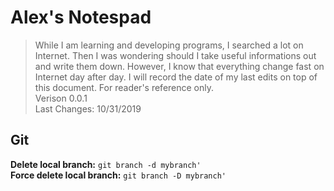 # Alex's Notespad
>While I am learning and developing programs, I searched a lot on Internet. Then I was wondering should I take useful informations out and write them down. However, I know that everything change fast on Internet day after day. I will record the date of my last edits on top of this document. For reader's reference only.</br>
>Verison 0.0.1 </br>
>Last Changes: 10/31/2019 </br>


## Git
**Delete local branch:** `git branch -d mybranch'`  </br>
**Force delete local branch:** `git branch -D mybranch'` </br>
